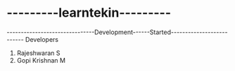 # ---------learntekin---------
-------------------------------Development------Started--------------------------
Developers
1. Rajeshwaran S
2. Gopi Krishnan M
